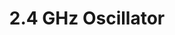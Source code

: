 ---
layout: single
title: "2.4 GHz Oscillator"
permalink: /projects//
classes: wide-nosb-toc
author_profile: false
toc: true
---